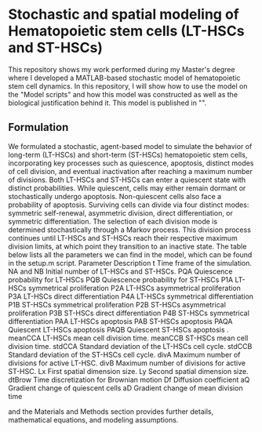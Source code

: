 # Stochastic and spatial modeling of Hematopoietic stem cells (LT-HSCs and ST-HSCs)
This repository shows my work performed during my Master's degree where I developed a MATLAB-based stochastic model of hematopoietic stem cell dynamics.
In this repository, I will show how to use the model on the "Model scripts" and how this model was constructed as well as the biological justification behind it. This model is published in "".
## Formulation
We formulated a stochastic, agent-based model to simulate the behavior of long-term (LT-HSCs) and short-term (ST-HSCs) hematopoietic stem cells, incorporating key processes such as quiescence, apoptosis, distinct modes of cell division, and eventual inactivation after reaching a maximum number of divisions. Both LT-HSCs and ST-HSCs can enter a quiescent state with distinct probabilities. While quiescent, cells may either remain dormant or stochastically undergo apoptosis. Non-quiescent cells also face a probability of apoptosis. Surviving cells can divide via four distinct modes: symmetric self-renewal, asymmetric division, direct differentiation, or symmetric differentiation. The selection of each division mode is determined stochastically through a Markov process. This division process continues until LT-HSCs and ST-HSCs reach their respective maximum division limits, at which point they transition to an inactive state. The table below lists all the parameters we can find in the model, which can be found in the setup.m script.
Parameter	Description
t	Time frame of the simulation.
NA and NB	Initial number of LT-HSCs and ST-HSCs.
PQA	Quiescence probability for LT-HSCs
PQB	Quiescence probability for ST-HSCs
P1A	LT-HSCs symmetrical proliferation 
P2A	LT-HSCs asymmetrical proliferation 
P3A	LT-HSCs direct differentiation 
P4A	LT-HSCs symmetrical differentiation 
P1B	ST-HSCs symmetrical proliferation 
P2B	ST-HSCs asymmetrical proliferation 
P3B	ST-HSCs direct differentiation 
P4B	ST-HSCs symmetrical differentiation 
PAA	LT-HSCs apoptosis 
PAB	ST-HSCs apoptosis 
PAQA	Quiescent LT-HSCs apoptosis 
PAQB	Quiescent ST-HSCs apoptosis .
meanCCA	LT-HSCs mean cell division time.
meanCCB	ST-HSCs mean cell division time.
stdCCA	Standard deviation of the LT-HSCs cell cycle.
stdCCB	Standard deviation of the ST-HSCs cell cycle.
divA	Maximum number of divisions for active LT-HSC.
divB	Maximum number of divisions for active ST-HSC.
Lx	First spatial dimension size.
Ly	Second spatial dimension size.
dtBrow	Time discretization for Brownian motion
Df	Diffusion coefficient
aQ	Gradient change of quiescent cells
aD	Gradient change of mean division time





and the Materials and Methods section provides further details, mathematical equations, and modeling assumptions.







